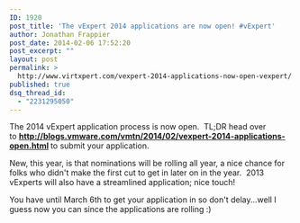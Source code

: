 ```yaml
---
ID: 1920
post_title: 'The vExpert 2014 applications are now open! #vExpert'
author: Jonathan Frappier
post_date: 2014-02-06 17:52:20
post_excerpt: ""
layout: post
permalink: >
  http://www.virtxpert.com/vexpert-2014-applications-now-open-vexpert/
published: true
dsq_thread_id:
  - "2231295050"
---
```

The 2014 vExpert application process is now open.  TL;DR head over to <strong><a href="http://blogs.vmware.com/vmtn/2014/02/vexpert-2014-applications-open.html" target="_blank">http://blogs.vmware.com/vmtn/2014/02/vexpert-2014-applications-open.html</a> </strong>to submit your application.

New, this year, is that nominations will be rolling all year, a nice chance for folks who didn't make the first cut to get in later on in the year.  2013 vExperts will also have a streamlined application; nice touch!

You have until March 6th to get your application in so don't delay...well I guess now you can since the applications are rolling :)
